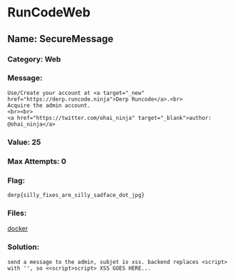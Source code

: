 # RunCodeWeb

## Name: SecureMessage

### Category: Web

### Message:
```
Use/Create your account at <a target="_new" href="https://derp.runcode.ninja">Derp Runcode</a>.<br>
Acquire the admin account.
<br><br>
<a href="https://twitter.com/ohai_ninja" target="_blank">author: @ohai_ninja</a>
```

### Value: 25

### Max Attempts: 0

### Flag: 
```
derp{silly_fixes_are_silly_sadface_dot_jpg}
```

### Files:
[docker](xss-site-3)

### Solution:
```
send a message to the admin, subjet is xss. backend replaces <script> with '', so <<script>script> XSS GOES HERE...
```

